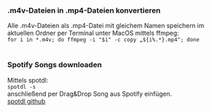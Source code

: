 ### .m4v-Dateien in .mp4-Dateien konvertieren <br>
Alle .m4v-Dateien als .mp4-Datei mit gleichem Namen speichern im aktuellen Ordner per Terminal unter MacOS mittels ffmpeg: <br>
```for i in *.m4v; do ffmpeg -i "$i" -c copy „${i%.*}.mp4"; done```<br>
<br>
### Spotify Songs downloaden <br>
Mittels spotdl:<br>
```spotdl -s```<br>
anschließend per Drag&Drop Song aus Spotify einfügen.<br>
[spotdl github](https://github.com/ritiek/spotify-downloader)
